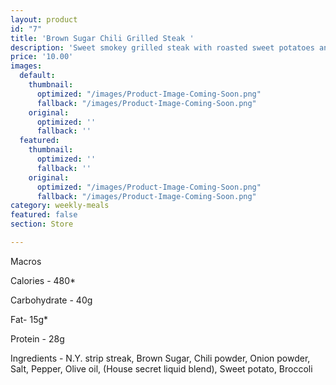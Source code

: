 ```yaml
---
layout: product
id: "7"
title: 'Brown Sugar Chili Grilled Steak '
description: 'Sweet smokey grilled steak with roasted sweet potatoes and steamed broccoli '
price: '10.00'
images:
  default:
    thumbnail:
      optimized: "/images/Product-Image-Coming-Soon.png"
      fallback: "/images/Product-Image-Coming-Soon.png"
    original:
      optimized: ''
      fallback: ''
  featured:
    thumbnail:
      optimized: ''
      fallback: ''
    original:
      optimized: "/images/Product-Image-Coming-Soon.png"
      fallback: "/images/Product-Image-Coming-Soon.png"
category: weekly-meals
featured: false
section: Store

---
```

Macros

Calories - 480*

Carbohydrate - 40g

Fat- 15g*

Protein - 28g

Ingredients - N.Y. strip streak, Brown Sugar, Chili powder, Onion powder, Salt, Pepper, Olive oil, (House secret liquid blend), Sweet potato, Broccoli